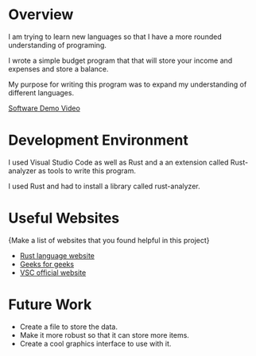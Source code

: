 # Overview

I am trying to learn new languages so that I have a more rounded understanding of programing. 

I wrote a simple budget program that that will store your income and expenses and store a balance. 

My purpose for writing this program was to expand my understanding of different languages. 



[Software Demo Video](https://youtu.be/EcqulQbZT5c)

# Development Environment

I used Visual Studio Code as well as Rust and a an extension called Rust-analyzer as tools to write this program.

I used Rust and had to install a library called rust-analyzer.


# Useful Websites

{Make a list of websites that you found helpful in this project}

- [Rust language website](https://users.rust-lang.org/)
- [Geeks for geeks](https://www.geeksforgeeks.org/how-to-setup-rust-in-vscode/?ref=ml_lbp)
- [VSC official website](https://code.visualstudio.com/docs/languages/rust)

# Future Work



- Create a file to store the data.
- Make it more robust so that it can store more items.
- Create a cool graphics interface to use with it.